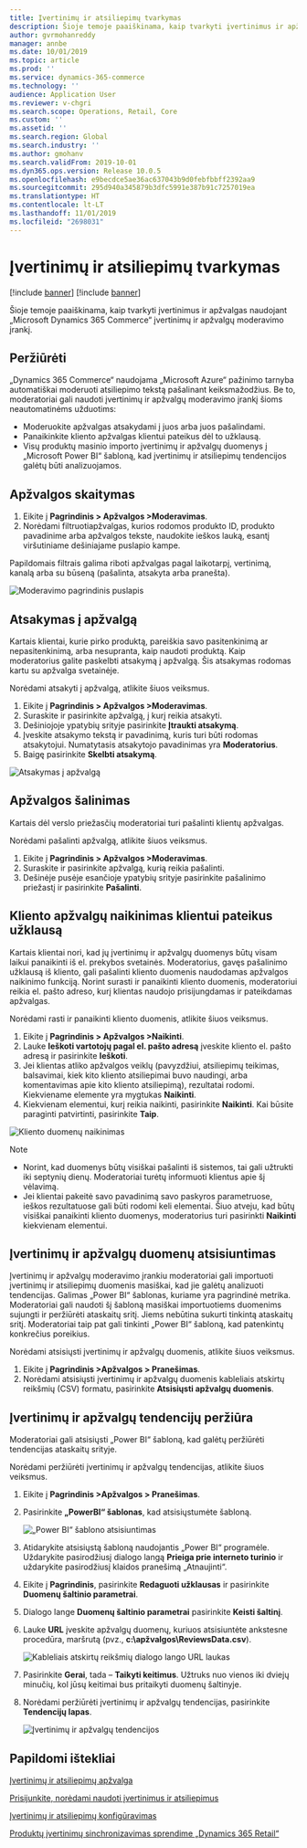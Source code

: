 ```yaml
---
title: Įvertinimų ir atsiliepimų tvarkymas
description: Šioje temoje paaiškinama, kaip tvarkyti įvertinimus ir apžvalgas naudojant „Microsoft Dynamics 365 Commerce“ įvertinimų ir apžvalgų moderavimo įrankį.
author: gvrmohanreddy
manager: annbe
ms.date: 10/01/2019
ms.topic: article
ms.prod: ''
ms.service: dynamics-365-commerce
ms.technology: ''
audience: Application User
ms.reviewer: v-chgri
ms.search.scope: Operations, Retail, Core
ms.custom: ''
ms.assetid: ''
ms.search.region: Global
ms.search.industry: ''
ms.author: gmohanv
ms.search.validFrom: 2019-10-01
ms.dyn365.ops.version: Release 10.0.5
ms.openlocfilehash: e9becdce5ae36ac637043b9d0febfbbff2392aa9
ms.sourcegitcommit: 295d940a345879b3dfc5991e387b91c7257019ea
ms.translationtype: HT
ms.contentlocale: lt-LT
ms.lasthandoff: 11/01/2019
ms.locfileid: "2698031"
---
```

# <a name="manage-ratings-and-reviews"></a>Įvertinimų ir atsiliepimų tvarkymas

[!include [banner](includes/preview-banner.md)]
[!include [banner](includes/banner.md)]

Šioje temoje paaiškinama, kaip tvarkyti įvertinimus ir apžvalgas naudojant „Microsoft Dynamics 365 Commerce“ įvertinimų ir apžvalgų moderavimo įrankį.

## <a name="overview"></a>Peržiūrėti

„Dynamics 365 Commerce“ naudojama „Microsoft Azure“ pažinimo tarnyba automatiškai moderuoti atsiliepimo tekstą pašalinant keiksmažodžius. Be to, moderatoriai gali naudoti įvertinimų ir apžvalgų moderavimo įrankį šioms neautomatinėms užduotims:

- Moderuokite apžvalgas atsakydami į juos arba juos pašalindami.
- Panaikinkite kliento apžvalgas klientui pateikus dėl to užklausą.
- Visų produktų masinio importo įvertinimų ir apžvalgų duomenys į „Microsoft Power BI“ šabloną, kad įvertinimų ir atsiliepimų tendencijos galėtų būti analizuojamos.

## <a name="read-a-review"></a>Apžvalgos skaitymas 

1. Eikite į **Pagrindinis \> Apžvalgos \>Moderavimas**.
1. Norėdami filtruotiapžvalgas, kurios rodomos produkto ID, produkto pavadinime arba apžvalgos tekste, naudokite ieškos lauką, esantį viršutiniame dešiniajame puslapio kampe.

Papildomais filtrais galima riboti apžvalgas pagal laikotarpį, vertinimą, kanalą arba su būseną (pašalinta, atsakyta arba pranešta).

![Moderavimo pagrindinis puslapis](media/rnr-moderation-home.png) 

## <a name="respond-to-a-review"></a>Atsakymas į apžvalgą 

Kartais klientai, kurie pirko produktą, pareiškia savo pasitenkinimą ar nepasitenkinimą, arba nesupranta, kaip naudoti produktą. Kaip moderatorius galite paskelbti atsakymą į apžvalgą. Šis atsakymas rodomas kartu su apžvalga svetainėje. 

Norėdami atsakyti į apžvalgą, atlikite šiuos veiksmus.

1. Eikite į **Pagrindinis \> Apžvalgos \>Moderavimas**.
1. Suraskite ir pasirinkite apžvalgą, į kurį reikia atsakyti.
1. Dešiniojoje ypatybių srityje pasirinkite **Įtraukti atsakymą**.
1. Įveskite atsakymo tekstą ir pavadinimą, kuris turi būti rodomas atsakytojui. Numatytasis atsakytojo pavadinimas yra **Moderatorius**.
1. Baigę pasirinkite **Skelbti atsakymą**.

![Atsakymas į apžvalgą](media/rnr-moderation-response.png) 

## <a name="take-down-a-review"></a>Apžvalgos šalinimas 

Kartais dėl verslo priežasčių moderatoriai turi pašalinti klientų apžvalgas. 

Norėdami pašalinti apžvalgą, atlikite šiuos veiksmus.

1. Eikite į **Pagrindinis \> Apžvalgos \>Moderavimas**.
1. Suraskite ir pasirinkite apžvalgą, kurią reikia pašalinti.
1. Dešinėje pusėje esančioje ypatybių srityje pasirinkite pašalinimo priežastį ir pasirinkite **Pašalinti**.
    
## <a name="delete-a-customers-reviews-at-the-customers-request"></a>Kliento apžvalgų naikinimas klientui pateikus užklausą 

Kartais klientai nori, kad jų įvertinimų ir apžvalgų duomenys būtų visam laikui panaikinti iš el. prekybos svetainės. Moderatorius, gavęs pašalinimo užklausą iš kliento, gali pašalinti kliento duomenis naudodamas apžvalgos naikinimo funkciją. Norint surasti ir panaikinti kliento duomenis, moderatoriui reikia el. pašto adreso, kurį klientas naudojo prisijungdamas ir pateikdamas apžvalgas. 

Norėdami rasti ir panaikinti kliento duomenis, atlikite šiuos veiksmus.

1. Eikite į **Pagrindinis \> Apžvalgos \>Naikinti**.
1. Lauke **Ieškoti vartotojų pagal el. pašto adresą** įveskite kliento el. pašto adresą ir pasirinkite **Ieškoti**.
1. Jei klientas atliko apžvalgos veiklų (pavyzdžiui, atsiliepimų teikimas, balsavimai, kiek kito kliento atsiliepimai buvo naudingi, arba komentavimas apie kito kliento atsiliepimą), rezultatai rodomi. Kiekviename elemente yra mygtukas **Naikinti**.
1. Kiekvienam elementui, kurį reikia naikinti, pasirinkite **Naikinti**. Kai būsite paraginti patvirtinti, pasirinkite **Taip**. 
    
![Kliento duomenų naikinimas](media/rnr-moderation-delete-reviews.png) 

> [!NOTE]
> - Norint, kad duomenys būtų visiškai pašalinti iš sistemos, tai gali užtrukti iki septynių dienų. Moderatoriai turėtų informuoti klientus apie šį vėlavimą.
> - Jei klientai pakeitė savo pavadinimą savo paskyros parametruose, ieškos rezultatuose gali būti rodomi keli elementai. Šiuo atveju, kad būtų visiškai panaikinti kliento duomenys, moderatorius turi pasirinkti **Naikinti** kiekvienam elementui. 

## <a name="download-ratings-and-reviews-data"></a>Įvertinimų ir apžvalgų duomenų atsisiuntimas

Įvertinimų ir apžvalgų moderavimo įrankiu moderatoriai gali importuoti įvertinimų ir atsiliepimų duomenis masiškai, kad jie galėtų analizuoti tendencijas. Galimas „Power BI“ šablonas, kuriame yra pagrindinė metrika. Moderatoriai gali naudoti šį šabloną masiškai importuotiems duomenims sujungti ir peržiūrėti ataskaitų sritį. Jiems nebūtina sukurti tinkintą ataskaitų sritį. Moderatoriai taip pat gali tinkinti „Power BI“ šabloną, kad patenkintų konkrečius poreikius. 

Norėdami atsisiųsti įvertinimų ir apžvalgų duomenis, atlikite šiuos veiksmus.

1. Eikite į **Pagrindinis \>Apžvalgos \> Pranešimas**.
1. Norėdami atsisiųsti įvertinimų ir apžvalgų duomenis kableliais atskirtų reikšmių (CSV) formatu, pasirinkite **Atsisiųsti apžvalgų duomenis**.

## <a name="view-ratings-and-reviews-trends"></a>Įvertinimų ir apžvalgų tendencijų peržiūra

Moderatoriai gali atsisiųsti „Power BI“ šabloną, kad galėtų peržiūrėti tendencijas ataskaitų srityje.

Norėdami peržiūrėti įvertinimų ir apžvalgų tendencijas, atlikite šiuos veiksmus.

1. Eikite į **Pagrindinis \>Apžvalgos \> Pranešimas**.
1. Pasirinkite **„PowerBI“ šablonas**, kad atsisiųstumėte šabloną.

    ![„Power BI“ šablono atsisiuntimas](media/rnr-moderation-reports.png) 

1. Atidarykite atsisiųstą šabloną naudojantis „Power BI“ programėle. Uždarykite pasirodžiusį dialogo langą **Prieiga prie interneto turinio** ir uždarykite pasirodžiusį klaidos pranešimą „Atnaujinti“.
1. Eikite į **Pagrindinis**, pasirinkite **Redaguoti užklausas** ir pasirinkite **Duomenų šaltinio parametrai**.
1. Dialogo lange **Duomenų šaltinio parametrai** pasirinkite **Keisti šaltinį**.
1. Lauke **URL** įveskite apžvalgų duomenų, kuriuos atsisiuntėte ankstesne procedūra, maršrutą (pvz., **c:\\apžvalgos\\ReviewsData.csv**).

    ![Kableliais atskirtų reikšmių dialogo lango URL laukas](media/rnr-powerbi-datasource-settings.png) 

1. Pasirinkite **Gerai**, tada – **Taikyti keitimus**. Užtruks nuo vienos iki dviejų minučių, kol jūsų keitimai bus pritaikyti duomenų šaltinyje.
1. Norėdami peržiūrėti įvertinimų ir apžvalgų tendencijas, pasirinkite **Tendencijų lapas**.

    ![Įvertinimų ir apžvalgų tendencijos](media/rnr-powerbi-dashboard-template.png) 
    
## <a name="additional-resources"></a>Papildomi ištekliai

[Įvertinimų ir atsiliepimų apžvalga](ratings-reviews-overview.md)

[Prisijunkite, norėdami naudoti įvertinimus ir atsiliepimus](opt-in-ratings-reviews.md)

[Įvertinimų ir atsiliepimų konfigūravimas](configure-ratings-reviews.md)

[Produktų įvertinimų sinchronizavimas sprendime „Dynamics 365 Retail“](sync-product-ratings.md)

